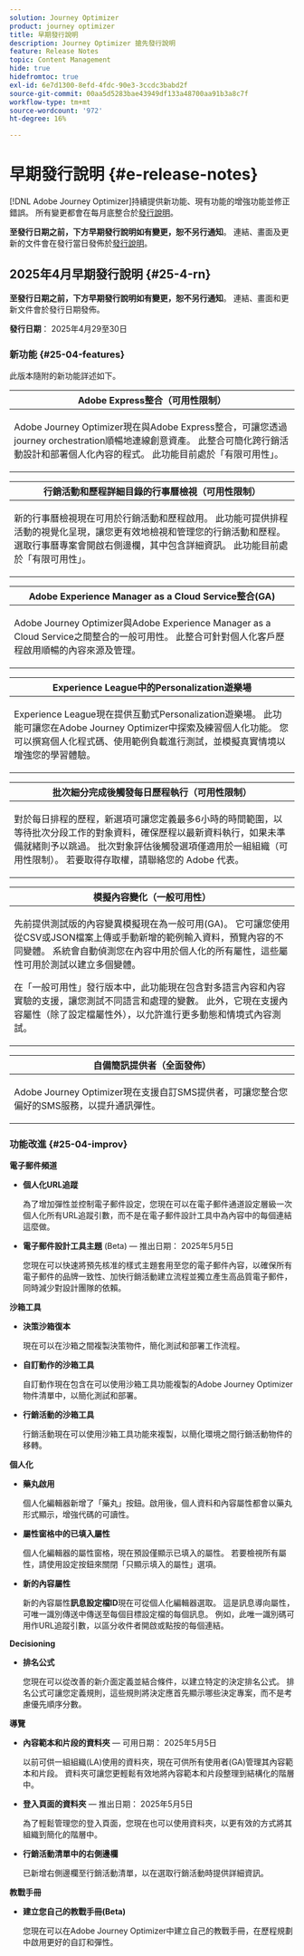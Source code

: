 ```yaml
---
solution: Journey Optimizer
product: journey optimizer
title: 早期發行說明
description: Journey Optimizer 搶先發行說明
feature: Release Notes
topic: Content Management
hide: true
hidefromtoc: true
exl-id: 6e7d1300-8efd-4fdc-90e3-3ccdc3babd2f
source-git-commit: 00aa5d5283bae43949df133a48700aa91b3a8c7f
workflow-type: tm+mt
source-wordcount: '972'
ht-degree: 16%

---
```


# 早期發行說明 {#e-release-notes}

[!DNL Adobe Journey Optimizer]持續提供新功能、現有功能的增強功能並修正錯誤。 所有變更都會在每月底整合於[發行說明](release-notes.md)。

**至發行日期之前，下方早期發行說明如有變更，恕不另行通知**。 連結、畫面及更新的文件會在發行當日發佈於[發行說明](release-notes.md)。


## 2025年4月早期發行說明 {#25-4-rn}


**至發行日期之前，下方早期發行說明如有變更，恕不另行通知**。 連結、畫面和更新文件會於發行日期發佈。

**發行日期**： 2025年4月29至30日


### 新功能 {#25-04-features}

此版本隨附的新功能詳述如下。

<table>
<thead>
<tr>
<th><strong>Adobe Express整合（可用性限制）</strong><br/></th>
</tr>
</thead>
<tbody>
<tr>
<td>
<p>Adobe Journey Optimizer現在與Adobe Express整合，可讓您透過journey orchestration順暢地連線創意資產。 此整合可簡化跨行銷活動設計和部署個人化內容的程式。 此功能目前處於「有限可用性」。</p>
</td>
</tr>
</tbody>
</table>

<table>
<thead>
<tr>
<th><strong>行銷活動和歷程詳細目錄的行事曆檢視（可用性限制）</strong><br/></th>
</tr>
</thead>
<tbody>
<tr>
<td>
<p>新的行事曆檢視現在可用於行銷活動和歷程啟用。 此功能可提供排程活動的視覺化呈現，讓您更有效地檢視和管理您的行銷活動和歷程。 選取行事曆專案會開啟右側邊欄，其中包含詳細資訊。 此功能目前處於「有限可用性」。</p>
</td>
</tr>
</tbody>
</table>

<table>
<thead>
<tr>
<th><strong>Adobe Experience Manager as a Cloud Service整合(GA)</strong><br/></th>
</tr>
</thead>
<tbody>
<tr>
<td>
<p>Adobe Journey Optimizer與Adobe Experience Manager as a Cloud Service之間整合的一般可用性。 此整合可針對個人化客戶歷程啟用順暢的內容來源及管理。</p>
</td>
</tr>
</tbody>
</table>

<table>
<thead>
<tr>
<th><strong>Experience League中的Personalization遊樂場</strong><br/></th>
</tr>
</thead>
<tbody>
<tr>
<td>
<p>Experience League現在提供互動式Personalization遊樂場。 此功能可讓您在Adobe Journey Optimizer中探索及練習個人化功能。 您可以撰寫個人化程式碼、使用範例負載進行測試，並模擬真實情境以增強您的學習體驗。</p>
</td>
</tr>
</tbody>
</table>

<table>
<thead>
<tr>
<th><strong>批次細分完成後觸發每日歷程執行（可用性限制）</strong><br/></th>
</tr>
</thead>
<tbody>
<tr>
<td>
<p>對於每日排程的歷程，新選項可讓您定義最多6小時的時間範圍，以等待批次分段工作的對象資料，確保歷程以最新資料執行，如果未準備就緒則予以跳過。 批次對象評估後觸發選項僅適用於一組組織（可用性限制）。 若要取得存取權，請聯絡您的 Adobe 代表。</p>
</td>
</tr>
</tbody>
</table>

<table>
<thead>
<tr>
<th><strong>模擬內容變化（一般可用性）</strong><br/></th>
</tr>
</thead>
<tbody>
<tr>
<td>
<p>先前提供測試版的內容變異模擬現在為一般可用(GA)。 它可讓您使用從CSV或JSON檔案上傳或手動新增的範例輸入資料，預覽內容的不同變體。 系統會自動偵測您在內容中用於個人化的所有屬性，這些屬性可用於測試以建立多個變體。</p>
<p>在「一般可用性」發行版本中，此功能現在包含對多語言內容和內容實驗的支援，讓您測試不同語言和處理的變數。 此外，它現在支援內容屬性（除了設定檔屬性外），以允許進行更多動態和情境式內容測試。</p>
</td>
</tr>
</tbody>
</table>

<table>
<thead>
<tr>
<th><strong>自備簡訊提供者（全面發佈）</strong><br/></th>
</tr>
</thead>
<tbody>
<tr>
<td>
<p>Adobe Journey Optimizer現在支援自訂SMS提供者，可讓您整合您偏好的SMS服務，以提升通訊彈性。</p>
</td>
</tr>
</tbody>
</table>



<!--table>
<thead>
<tr>
<th><strong>Integration with Adobe Express</strong><br/></th>
</tr>
</thead>
<tbody>
<tr>
<td>
<p>The Adobe Express integration in Adobe Journey Optimizer lets you use Adobe Express's editing tools directly during content creation, enabling you to resize, remove backgrounds, crop, and convert assets to JPEG or PNG.<p>
</td>
</tr>
</tbody>
</table>


<table>
<thead>
<tr>
<th><strong>Calendar view for journeys (Limited Availability)</strong><br/></th>
</tr>
</thead>
<tbody>
<tr>
<td>
<p>A calendar view is now allows you to visualize all journeys activations. This capability is released as a Limited Availability to a select group of customers.<p>
<p>This change is only available for a set of organizations (Limited Availability). To gain access, contact your Adobe representative.</p>
</td>
</tr>
</tbody>
</table>

<table>
<thead>
<tr>
<th><strong>Integration with Dynamic Media (Limited Availability)</strong><br/></th>
</tr>
</thead>
<tbody>
<tr>
<td>
<p>Dynamic media assets are now directly available and accessible in Journey Optimizer. This integration enables you to:
<ul>
<li>Centrally manage assets with real-time updates</li>
<li>Modify your assets settings such as width and height instantly</li>
<li>Personalize your content using images with text overlays</li>
<li>Customize Dynamic Media templates by updating your content and adding personalization fields</li>
</ul>
<p>
<p>This integration is only available for a set of organizations (Limited Availability). To gain access, contact your Adobe representative.</p>
</td>
</tr>
</tbody>
</table>


<table>
<thead>
<tr>
<th><strong>LINE channel (Limited Availability)</strong><br/></th>
</tr>
</thead>
<tbody>
<tr>
<td>
<p>Adobe Journey Optimizer has expanded its cross-channel capabilities to include support for the LINE channel. This enhancement allows you to create, edit, and preview LINE experiences enabling more personalized and engaging interactions. With LINE, you can connect with more customers, send relevant content, and improve your engagement.<p>
<p>This capability is only available for a set of organizations (Limited Availability). To gain access, contact your Adobe representative.</p>
</td>
</tr>
</tbody>
</table-->

### 功能改進 {#25-04-improv}

<!--**Audiences**

- **Remove limitation for Audience Composition enrichment attributes** 

  The use of audiences and attributes from audience composition is now available for use with Healthcare Shield or Privacy and Security Shield.-->

**電子郵件頻道**

- **個人化URL追蹤**

  為了增加彈性並控制電子郵件設定，您現在可以在電子郵件通道設定層級一次個人化所有URL追蹤引數，而不是在電子郵件設計工具中為內容中的每個連結這麼做。

- **電子郵件設計工具主題** (Beta) — 推出日期： 2025年5月5日

  您現在可以快速將預先核准的樣式主題套用至您的電子郵件內容，以確保所有電子郵件的品牌一致性、加快行銷活動建立流程並獨立產生高品質電子郵件，同時減少對設計團隊的依賴。

**沙箱工具**

- **決策沙箱復本**

  現在可以在沙箱之間複製決策物件，簡化測試和部署工作流程。

- **自訂動作的沙箱工具**

  自訂動作現在包含在可以使用沙箱工具功能複製的Adobe Journey Optimizer物件清單中，以簡化測試和部署。

- **行銷活動的沙箱工具**

  行銷活動現在可以使用沙箱工具功能來複製，以簡化環境之間行銷活動物件的移轉。

**個人化**

- **藥丸啟用**

  個人化編輯器新增了「藥丸」按鈕。啟用後，個人資料和內容屬性都會以藥丸形式顯示，增強代碼的可讀性。

- **屬性窗格中的已填入屬性**

  個人化編輯器的屬性窗格，現在預設僅顯示已填入的屬性。 若要檢視所有屬性，請使用設定按鈕來關閉「只顯示填入的屬性」選項。

- **新的內容屬性**

  新的內容屬性&#x200B;**訊息設定檔ID**&#x200B;現在可從個人化編輯器選取。 這是訊息導向屬性，可唯一識別傳送中傳送至每個目標設定檔的每個訊息。 例如，此唯一識別碼可用作URL追蹤引數，以區分收件者開啟或點按的每個連結。

**Decisioning**

- **排名公式**

  您現在可以從改善的新介面定義並結合條件，以建立特定的決定排名公式。 排名公式可讓您定義規則，這些規則將決定應首先顯示哪些決定專案，而不是考慮優先順序分數。

**導覽**

- **內容範本和片段的資料夾** — 可用日期： 2025年5月5日

  以前可供一組組織(LA)使用的資料夾，現在可供所有使用者(GA)管理其內容範本和片段。 資料夾可讓您更輕鬆有效地將內容範本和片段整理到結構化的階層中。

- **登入頁面的資料夾** — 推出日期： 2025年5月5日

  為了輕鬆管理您的登入頁面，您現在也可以使用資料夾，以更有效的方式將其組織到簡化的階層中。

- **行銷活動清單中的右側邊欄**

  已新增右側邊欄至行銷活動清單，以在選取行銷活動時提供詳細資訊。

**教戰手冊**

- **建立您自己的教戰手冊(Beta)**

  您現在可以在Adobe Journey Optimizer中建立自己的教戰手冊，在歷程規劃中啟用更好的自訂和彈性。
